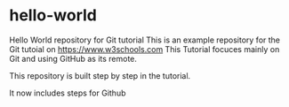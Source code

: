 # hello-world
Hello World repository for Git tutorial
This is an example repository for the Git tutoial on https://www.w3schools.com
This Tutorial focuces mainly on Git and using GitHub as its remote.

This repository is built step by step in the tutorial. 

It now includes steps for Github
